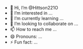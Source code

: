 - 👋 Hi, I’m @Hittson221O
- 👀 I’m interested in ...
- 🌱 I’m currently learning ...
- 💞️ I’m looking to collaborate on ...
- 📫 How to reach me ...
- 😄 Pronouns: ...
- ⚡ Fun fact: ...

<!---
Hittson221O/Hittson221O is a ✨ special ✨ repository because its `README.md` (this file) appears on your GitHub profile.
You can click the Preview link to take a look at your changes.
--->
